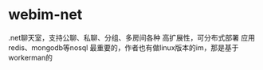 # webim-net
.net聊天室，支持公聊、私聊、分组、多房间各种
高扩展性，可分布式部署
应用redis、mongodb等nosql
最重要的，作者也有做linux版本的im，那是基于workerman的
